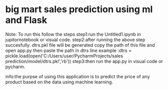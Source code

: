 # big mart sales prediction using ml and Flask


Note: To run this follow the steps
 step1:run the Untitled1.ipynb in jupitornotebook or visual code.
 step2:after running the above step succesfully.
       dtrs.pkl file will be generated copy the path of this file and 
       open app.py then paste the path in dtrs line   example :dtrs = pickle.load(open('C:/Users/user/PycharmProjects/sales prediction/model/dtrs.pkl','rb'))
step3:then run the app.py in visual code or pycharm.


info:the purpse of using this application is to predict  the price of any product  based on the data using machine learning.
